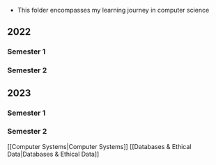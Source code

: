 - This folder encompasses my learning journey in computer science


## 2022

### Semester 1

### Semester 2


## 2023

### Semester 1

### Semester 2
[[Computer Systems|Computer Systems]]
[[Databases & Ethical Data|Databases & Ethical Data]]


